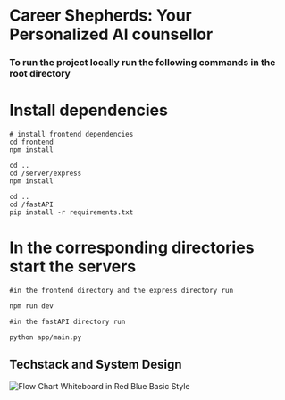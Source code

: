 # Career Shepherds: Your Personalized AI counsellor

### To run the project locally run the following commands in the root directory

# Install dependencies
```[bash]
# install frontend dependencies 
cd frontend
npm install

cd ..
cd /server/express
npm install

cd ..
cd /fastAPI
pip install -r requirements.txt
```
# In the corresponding directories start the servers
```[bash]
#in the frontend directory and the express directory run

npm run dev

#in the fastAPI directory run

python app/main.py
```
## Techstack and System Design
![Flow Chart Whiteboard in Red Blue Basic Style](https://github.com/user-attachments/assets/5812d4d1-392a-4865-aca6-0d0dcb998c0b)


